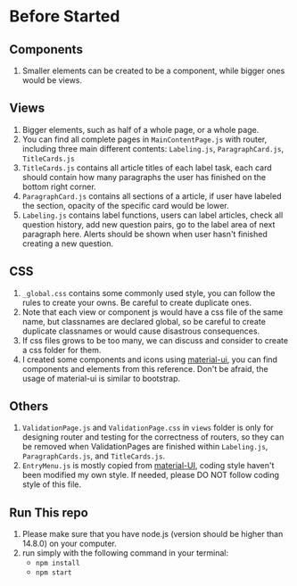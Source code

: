 # Before Started

## Components
1. Smaller elements can be created to be a component, while bigger ones would be views.
## Views
1. Bigger elements, such as half of a whole page, or a whole page.
2. You can find all complete pages in `MainContentPage.js` with router, including three main different contents: `Labeling.js`, `ParagraphCard.js`, `TitleCards.js`
3. `TitleCards.js` contains all article titles of each label task, each card should contain how many paragraphs the user has finished on the bottom right corner.
4. `ParagraphCard.js` contains all sections of a article, if user have labeled the section, opacity of the specific card would be lower.
5. `Labeling.js` contains label functions, users can label articles, check all question history, add new question pairs, go to the label area of next paragraph here. Alerts should be shown when user hasn't finished creating a new question.
## CSS
1. `_global.css` contains some commonly used style, you can follow the rules to create your owns. Be careful to create duplicate ones.
2. Note that each view or component js would have a css file of the same name, but classnames are declared global, so be careful to create duplicate classnames or would cause disastrous consequences.
3. If css files grows to be too many, we can discuss and consider to create a css folder for them.
4. I created some components and icons using [material-ui](https://material-ui.com), you can find components and elements from this reference. Don't be afraid, the usage of material-ui is similar to bootstrap.
## Others
1. `ValidationPage.js` and `ValidationPage.css` in `views` folder is only for designing router and testing for the correctness of routers, so they can be removed when ValidationPages are finished within `Labeling.js`, `ParagraphCards.js`, and `TitleCards.js`.
2. `EntryMenu.js` is mostly copied from [material-UI](https://material-ui.com), coding style haven't been modified my own style. If needed, please DO NOT follow coding style of this file.

## Run This repo
1. Please make sure that you have node.js (version should be higher than 14.8.0) on your computer.
2. run simply with the following command in your terminal:
    * `npm install`
    * `npm start`

